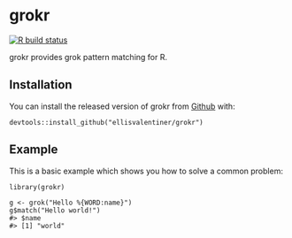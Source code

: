 
<!-- README.md is generated from README.Rmd. Please edit that file -->

grokr
=====

<!-- badges: start -->

[![R build
status](https://github.com/ellisvalentiner/grokr/workflows/R-CMD-check/badge.svg)](https://github.com/ellisvalentiner/grokr/actions)
<!-- badges: end -->

grokr provides grok pattern matching for R.

Installation
------------

You can install the released version of grokr from
[Github](https://github.com/ellisvalentiner/grokr) with:

    devtools::install_github("ellisvalentiner/grokr")

Example
-------

This is a basic example which shows you how to solve a common problem:

    library(grokr)

    g <- grok("Hello %{WORD:name}")
    g$match("Hello world!")
    #> $name
    #> [1] "world"
